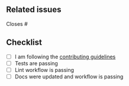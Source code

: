 <!--
Thanks for making a pull request to TulipaEnergyModel.jl.
We have added this PR template to help you help us.

Make sure to read the contributing guidelines.

See the comments below, fill the required fields, and check the items.
-->

## Related issues

<!-- We normally work with (i) create issue; (ii) discussion if necessary; (iii) create PR. So, at least one of the following should be true:-->

<!-- Option 1, this closes an existing issue. Fill the number below-->
Closes #

<!-- Option 2, this is a small fix that arguably won't need an issue. Uncomment below -->
<!--
There is no related issue.
-->

## Checklist

<!-- mark true if NA -->
<!-- leave PR as draft until all is checked -->

- [ ] I am following the [contributing guidelines](https://github.com/TulipaEnergy/TulipaEnergyModel.jl/blob/main/docs/src/90-contributing/90-contributing.md)
- [ ] Tests are passing
- [ ] Lint workflow is passing
- [ ] Docs were updated and workflow is passing
